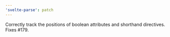 ```yaml
---
'svelte-parse': patch
---
```


Correctly track the positions of boolean attributes and shorthand directives. Fixes #179.
